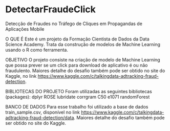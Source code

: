 # DetectarFraudeClick
Detecção de Fraudes no Tráfego de Cliques em Propagandas de Aplicações Mobile

O QUE É
Este é um projeto da Formação Cientista de Dados da Data Science Academy. Trata da construção de modelos de Machine Learning usando o R como ferramenta.


OBJETIVO
O projeto consiste na criação de modelo de Machine Learning que possa prever se um click para download de aplicativo é ou não fraudulento. Maiores detalhe do desafio também pode ser obtido no site do Kaggle, no link https://www.kaggle.com/c/talkingdata-adtracking-fraud-detection. 


BIBLIOTECAS DO PROJETO
Foram utilizadas as seguintes bibliotecas (packages):
dplyr
ROSE
lubridate
corrgram
C50
e1071
randomForest


BANCO DE DADOS
Para esse trabalho foi utilizado a base de dados train_sample.csv, disponível no link https://www.kaggle.com/c/talkingdata-adtracking-fraud-detection/data. Maiores detalhe do desafio também pode ser obtido no site do Kaggle.
